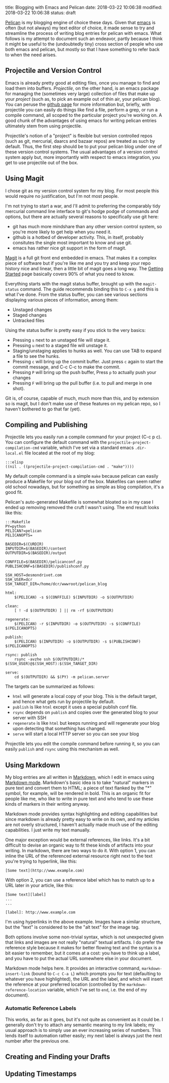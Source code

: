 title: Blogging with Emacs and Pelican
date: 2018-03-22 10:06:38
modified: 2018-03-22 10:06:38
status: draft

[Pelican][1] is my blogging engine of choice these days.  Given that
[emacs][2] is often (but not always) my text editor of choice, it made sense
to try and streamline the process of writing blog entries for pelican with
emacs.  What follows is my attempt to document such an endeavor, partly
because I think it might be useful to the (undoubtedly tiny) cross section
of people who use both emacs and pelican, but mostly so that I have
something to refer back to when the need arises.

## Projectile and Version Control

Emacs is already pretty good at editing files, once you manage to find and
load them into buffers. _Projectile_, on the other hand, is an emacs package
for managing the (sometimes very large) collection of files that make up
your _project_ (such as, to pick an example out of thin air, your pelican
blog).  You can peruse the [github page][4] for more information but,
briefly, with projectile you can easily do things like find a file, perform
a grep, or run a compile command, all scoped to the particular project
you're working on.  A good chunk of the advantages of using emacs for
writing pelican entries ultimately stem from using projectile.

Projectile's notion of a "project" is flexible but version controlled repos
(such as git, mercurial, daarcs and bazaar repos) are treated as such by
default.  Thus, the first step should be to put your pelican blog under one
of these version control systems.  The usual advantages of a version control
system apply but, more importantly with respect to emacs integration, you
get to use projectile out of the box.

## Using Magit

I chose git as my version control system for my blog.  For most people this
would require no justification, but I'm not most people.

I'm not trying to start a war, and I'll admit to preferring the comparably
tidy mercurial command line interface to git's hodge podge of commands and
options, but there are actually several reasons to specifically use git
here:

 * git has much more mindshare than any other version control system, so
   you're more likely to get help when you need it.
 * github is a hotbed of developer activity.  This, in itself, probably
   consitutes the single most important to know and use git.
 * emacs has rather nice git support in the form of magit.

[Magit][5] is a full git front end embedded in emacs. That makes it a
complex piece of software but if you're like me and you try and keep your
repo history nice and linear, then a little bit of magit goes a long way.
The [Getting Started][6] page basically covers 90% of what you need to know.

Everything starts with the magit status buffer, brought up with the
`magit-status` command.  The guide recommends binding this to `C-x g` and
this is what I've done.  From the status buffer, you can see various
sections displaying various pieces of information, among them:

 * Unstaged changes
 * Staged changes
 * Untracked files

Using the status buffer is pretty easy if you stick to the very basics:

 * Pressing `s` next to an unstaged file will stage it.
 * Pressing `u` next to a staged file will unstage it.
 * Staging/unstaging applies to hunks as well.  You can use TAB to expand a
   file to see the hunks.
 * Pressing `c` will bring up the commit buffer.  Just press `c` again to
   start the commit message, and C-c C-c to make the commit.
 * Pressing `P` will bring up the push buffer, Press `p` to actually push
   your changes
 * Pressing `F` will bring up the pull buffer (i.e. to pull and merge in one
   shot).
   
Git is, of course, capable of much, much more than this, and by extension so
is magit, but I don't make use of these features on my pelican repo, so I
haven't bothered to go that far (yet).

## Compiling and Publishing

Projectile lets you easily run a compile command for your project (C-c p c).
You can configure the default command with the
`projectile-project-compilation-cmd` variable, which I've set via a standard
emacs `.dir-local.el` file located at the root of my blog:

    :::elisp
    ((nil . ((projectile-project-compilation-cmd . "make"))))


My default compile command is a simple `make` because pelican can easily
produce a Makefile for your blog out of the box.  Makefiles can seem rather
old school nowadays, but for something as simple as blog compilation, it's a
good fit.

Pelican's auto-generated Makefile is somewhat bloated so in my case I ended
up removing removed the cruft I wasn't using.  The end result looks like
this:

    :::Makefile
    PY=python
    PELICAN?=pelican
    PELICANOPTS=

    BASEDIR=$(CURDIR)
    INPUTDIR=$(BASEDIR)/content
    OUTPUTDIR=$(BASEDIR)/output

    CONFFILE=$(BASEDIR)/pelicanconf.py
    PUBLISHCONF=$(BASEDIR)/publishconf.py

    SSH_HOST=desmondrivet.com
    SSH_USER=dcr
    SSH_TARGET_DIR=/home/dcr/wwwroot/pelican_blog

    html:
	    $(PELICAN) -s $(CONFFILE) $(INPUTDIR) -o $(OUTPUTDIR)

    clean:
	    [ ! -d $(OUTPUTDIR) ] || rm -rf $(OUTPUTDIR)

    regenerate:
	    $(PELICAN) -r $(INPUTDIR) -o $(OUTPUTDIR) -s $(CONFFILE) $(PELICANOPTS)

    publish:
	    $(PELICAN) $(INPUTDIR) -o $(OUTPUTDIR) -s $(PUBLISHCONF) $(PELICANOPTS)

    rsync: publish
	    rsync -avzhe ssh $(OUTPUTDIR)/* $(SSH_USER)@$(SSH_HOST):$(SSH_TARGET_DIR)

    serve:
	    cd $(OUTPUTDIR) && $(PY) -m pelican.server


The targets can be summarized as follows:

 * `html` will generate a local copy of your blog.  This is the default
   target, and hence what gets run by projectile by default.
 * `publish` is like `html` except it uses a special publish conf file.
 * `rsync` depends on `publish` and copies over the generated blog to your
   server with SSH
 * `regenerate` is like `html` but keeps running and will regenerate your
   blog upon detecting that something has changed.
 * `serve` will start a local HTTP server so you can see your blog

Projectile lets you edit the compile command before running it, so you can
easily `publish` and `rsync` using this mechanism as well.

## Using Markdown

My blog entries are all written in [Markdown][7], which I edit in emacs
using [Markdown mode][8].  Markdown's basic idea is to take "natural"
markers in pure text and convert them to HTML; a piece of text flanked by
the "*" symbol, for example, will be rendered in bold.  This is an organic
fit for people like me, who like to write in pure text and who tend to use
these kinds of markers in their writing anyway.

Markdown mode provides syntax highlighting and editing capabilities but
since markdown is already pretty easy to write on its own, and my articles
are not overly structured, I haven't actually made much use of the editing
capabilities.  I just write my text manually.

One major exception would be external references, like links.  It's a bit
difficult to devise an organic way to fit these kinds of artifacts into your
writing.  In markdown, there are two ways to do it.  With option 1, you can
inline the URL of the referenced external resource right next to the text
you're trying to hyperlink, like this:

    [Some text](http://www.example.com)

With option 2, you can use a reference label which has to match up to a URL
later in your article, like this:

    [Some text][label]  
    ...  
    ...  

    [label]: http://www.example.com

I'm using hyperlinks in the above example.  Images have a similar structure,
but the "text" is considered to be the "alt text" for the image tag.

Both options involve some non-trivial syntax, which is not unexpected given
that links and images are not really "natural" textual artifacts.  I do
prefer the reference style because it makes for better flowing text and the
syntax is a bit easier to remember, but it comes at a cost: you have to
think up a label, and you have to put the actual URL somewhere else in your
document.

Markdown mode helps here.  It provides an interactive command,
`markdown-insert-link` (bound to `C-c C-a L`) which prompts you for text
(defaulting to whatever you have highlighted), the URL and the label, and
which will insert the reference at your preferred location (controlled by
the `markdown-reference-location` variable, which I've set to `end`,
i.e. the end of my document).

### Automatic Reference Labels

This works, as far as it goes, but it's not quite as convenient as it could
be.  I generally don't try to attach any semantic meaning to my link labels;
my usual approach is to simply use an ever increasing series of numbers.
This lends itself to automation rather easily; my next label is always just
the next number after the previous one.




## Creating and Finding your Drafts

## Updating Timestamps


[1]: https://blog.getpelican.com

[2]: https://www.gnu.org/software/emacs/

[3]: https://git-scm.com/

[4]: https://github.com/bbatsov/projectile

[5]: https://magit.vc/manual/magit.html

[6]: https://magit.vc/manual/magit.html#Getting-Started

[7]: https://daringfireball.net/projects/markdown/

[8]: https://jblevins.org/projects/markdown-mode/
